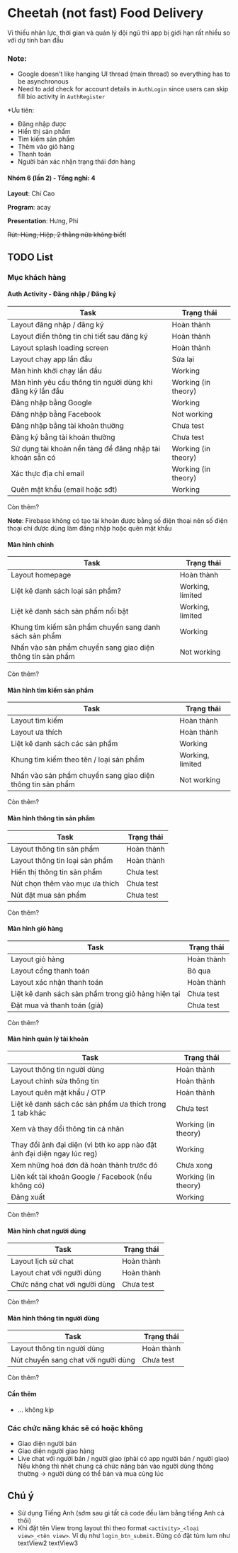 # Cheetah (not fast) Food Delivery
Vì thiếu nhân lực, thời gian và quản lý đội ngũ thì app bị giới hạn rất nhiều so với dự tính ban đầu

### Note:
- Google doesn't like hanging UI thread (main thread) so everything has to be asynchronous
- Need to add check for account details in ``AuthLogin`` since users can skip fill bio 
activity in ``AuthRegister``

*Ưu tiên:
- Đăng nhập được
- Hiển thị sản phẩm
- Tìm kiếm sản phẩm
- Thêm vào giỏ hàng
- Thanh toán
- Người bán xác nhận trạng thái đơn hàng

#### Nhóm 6 (lần 2) - Tổng nghỉ: 4

**Layout**: Chí Cao

**Program**: acay

**Presentation**: Hưng, Phi

~~Rút: Hùng, Hiệp, 2 thằng nữa không biết~~I

## TODO List
### Mục khách hàng
#### Auth Activity - Đăng nhập / Đăng ký
| Task                                                      | Trạng thái          |
|-----------------------------------------------------------|---------------------|
| Layout đăng nhập / đăng ký                                | Hoàn thành          |
| Layout điền thông tin chi tiết sau đăng ký                | Hoàn thành          |
| Layout splash loading screen                              | Hoàn thành          |
| Layout chạy app lần đầu                                   | Sửa lại             |
| Màn hình khởi chạy lần đầu                                | Working             |
| Màn hình yêu cầu thông tin người dùng khi đăng ký lần đầu | Working (in theory) |
| Đăng nhập bằng Google                                     | Working             |
| Đăng nhập bằng Facebook                                   | Not working         |
| Đăng nhập bằng tài khoản thường                           | Chưa test           |
| Đăng ký bằng tài khoản thường                             | Chưa test           |
| Sử dụng tài khoản nền tảng để đăng nhập tài khoản sẵn có  | Working (in theory) |
| Xác thực địa chỉ email                                    | Working (in theory) |
| Quên mật khẩu (email hoặc sđt)                            | Working             |
Còn thêm?

**Note**: Firebase không có tạo tài khoản được bằng số điện thoại nên số điện thoại chỉ được dùng làm đăng nhập hoặc quên mật khẩu

#### Màn hình chính
| Task                                                       | Trạng thái       |
|------------------------------------------------------------|------------------|
| Layout homepage                                            | Hoàn thành       |
| Liệt kê danh sách loại sản phẩm?                           | Working, limited |
| Liệt kê danh sách sản phẩm nổi bật                         | Working, limited |
| Khung tìm kiếm sản phẩm chuyển sang danh sách sản phẩm     | Working          |
| Nhấn vào sản phẩm chuyển sang giao diện thông tin sản phẩm | Not working      |
Còn thêm?

#### Màn hình tìm kiếm sản phẩm

| Task                                                       | Trạng thái       |
|------------------------------------------------------------|------------------|
| Layout tìm kiếm                                            | Hoàn thành       |
| Layout ưa thích                                            | Hoàn thành       |
| Liệt kê danh sách các sản phẩm                             | Working          |
| Khung tìm kiếm theo tên / loại sản phẩm                    | Working, limited |
| Nhấn vào sản phẩm chuyển sang giao diện thông tin sản phẩm | Not working      |
Còn thêm?

#### Màn hình thông tin sản phẩm
| Task                           | Trạng thái |
|--------------------------------|------------|
| Layout thông tin sản phẩm      | Hoàn thành |
| Layout thông tin loại sản phẩm | Hoàn thành |
| Hiển thị thông tin sản phẩm    | Chưa test  |
| Nút chọn thêm vào mục ưa thích | Chưa test  |
| Nút đặt mua sản phẩm           | Chưa test  |
Còn thêm?

#### Màn hình giỏ hàng

| Task                                               | Trạng thái |
|----------------------------------------------------|------------|
| Layout giỏ hàng                                    | Hoàn thành |
| Layout cổng thanh toán                             | Bỏ qua     |
| Layout xác nhận thanh toán                         | Hoàn thành |
| Liệt kê danh sách sản phẩm trong giỏ hàng hiện tại | Chưa test  |
| Đặt mua và thanh toán (giả)                        | Chưa test  |
Còn thêm?

#### Màn hình quản lý tài khoản
| Task                                                                    | Trạng thái          |
|-------------------------------------------------------------------------|---------------------|
| Layout thông tin người dùng                                             | Hoàn thành          |
| Layout chỉnh sửa thông tin                                              | Hoàn thành          |
| Layout quên mật khẩu / OTP                                              | Hoàn thành          |
| Liệt kê danh sách các sản phẩm ưa thích trong 1 tab khác                | Chưa test           |
| Xem và thay đổi thông tin cá nhân                                       | Working (in theory) |
| Thay đổi ảnh đại diện (vì bth ko app nào đặt ảnh đại diện ngay lúc reg) | Working             |
| Xem những hoá đơn đã hoàn thành trước đó                                | Chưa xong           |
| Liên kết tài khoản Google / Facebook (nếu không có)                     | Working (in theory) |
| Đăng xuất                                                               | Working             |

Còn thêm?

#### Màn hình chat người dùng

| Task                          | Trạng thái |
|-------------------------------|------------|
| Layout lịch sử chat           | Hoàn thành |
| Layout chat với người dùng    | Hoàn thành |
| Chức năng chat với người dùng | Chưa test  |

Còn thêm?

#### Màn hình thông tin người dùng

| Task                                | Trạng thái |
|-------------------------------------|------------|
| Layout thông tin người dùng         | Hoàn thành |
| Nút chuyển sang chat với người dùng | Chưa test  |

Còn thêm?

#### Cần thêm

- ... không kịp

### Các chức năng khác sẽ có hoặc không

- Giao diện người bán
- Giao diện người giao hàng
- Live chat với người bán / người giao (phải có app người bán / người giao)
  Nếu không thì nhét chung cả chức năng bán vào người dùng thông thường -> người dùng có thể bán và
  mua cùng lúc

## Chú ý
- Sử dụng Tiếng Anh (sớm sau gì tất cả code đều làm bằng tiếng Anh cả thôi)
- Khi đặt tên View trong layout thì theo format ``<activity>_<loại view>_<tên view>``. Ví dụ như ``login_btn_submit``. Đừng có đặt tùm lum như textView2 textView3
